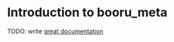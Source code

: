 # Introduction to booru_meta

TODO: write [great documentation](http://jacobian.org/writing/what-to-write/)
